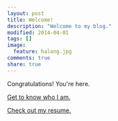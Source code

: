 ```yaml
---
layout: post
title: Welcome!
description: "Welcome to my blog."
modified: 2014-04-01
tags: []
image:
  feature: halong.jpg
comments: true
share: true
---
```


Congratulations! You're here.

[Get to know who I am.]({{site_url}}/about/)

[Check out my resume.]({{site_url}}/assets/resume.pdf)
